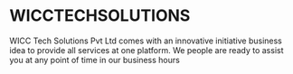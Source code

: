 # WICCTECHSOLUTIONS
WICC Tech Solutions Pvt Ltd comes with an innovative initiative business idea to provide all services at one platform. We people are ready to assist you at any point of time in our business hours
